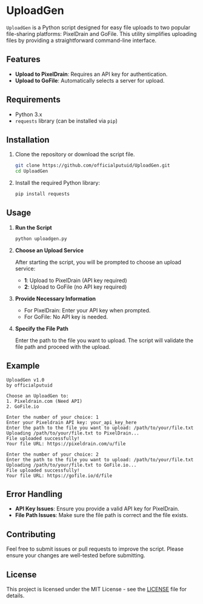 # UploadGen

`UploadGen` is a Python script designed for easy file uploads to two popular file-sharing platforms: PixelDrain and GoFile. This utility simplifies uploading files by providing a straightforward command-line interface.

## Features

- **Upload to PixelDrain**: Requires an API key for authentication.
- **Upload to GoFile**: Automatically selects a server for upload.

## Requirements

- Python 3.x
- `requests` library (can be installed via `pip`)

## Installation

1. Clone the repository or download the script file.

   ```bash
   git clone https://github.com/officialputuid/UploadGen.git
   cd UploadGen
   ```

2. Install the required Python library:

   ```bash
   pip install requests
   ```

## Usage

1. **Run the Script**

   ```bash
   python uploadgen.py
   ```

2. **Choose an Upload Service**

   After starting the script, you will be prompted to choose an upload service:

   - **1**: Upload to PixelDrain (API key required)
   - **2**: Upload to GoFile (no API key required)

3. **Provide Necessary Information**

   - For PixelDrain: Enter your API key when prompted.
   - For GoFile: No API key is needed.

4. **Specify the File Path**

   Enter the path to the file you want to upload. The script will validate the file path and proceed with the upload.

## Example

```
UploadGen v1.0
by officialputuid

Choose an UploadGen to:
1. Pixeldrain.com (Need API)
2. GoFile.io

Enter the number of your choice: 1
Enter your Pixeldrain API key: your_api_key_here
Enter the path to the file you want to upload: /path/to/your/file.txt
Uploading /path/to/your/file.txt to PixelDrain...
File uploaded successfully!
Your file URL: https://pixeldrain.com/u/file

Enter the number of your choice: 2
Enter the path to the file you want to upload: /path/to/your/file.txt
Uploading /path/to/your/file.txt to GoFile.io...
File uploaded successfully!
Your file URL: https://gofile.io/d/file
```

## Error Handling

- **API Key Issues**: Ensure you provide a valid API key for PixelDrain.
- **File Path Issues**: Make sure the file path is correct and the file exists.

## Contributing

Feel free to submit issues or pull requests to improve the script. Please ensure your changes are well-tested before submitting.

## License

This project is licensed under the MIT License - see the [LICENSE](LICENSE) file for details.
